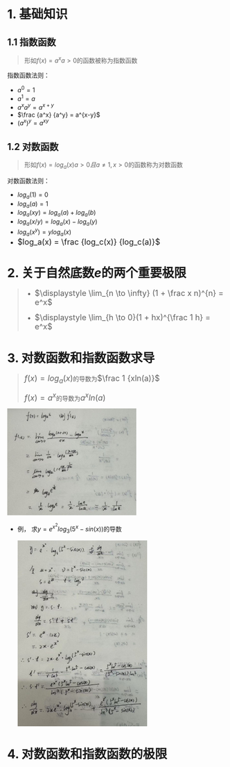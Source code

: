 # 1. 基础知识

## 1.1 指数函数

> 形如$f(x) = a^x　a > 0$的函数被称为指数函数

指数函数法则：

- $a^0 = 1$
- $a^1 = a$
- $a^xa^y = a^{x+y}$
- $\frac {a^x} {a^y} = a^{x-y}$
- $(a^x)^y = a^{xy}$

## 1.2 对数函数

> 形如$f(x) = log_a(x)　a > 0 且 a \ne 1, x > 0$的函数称为对数函数

对数函数法则：

- $log_a(1) = 0$
- $log_a(a) = 1$
- $log_a(xy) = log_a(a) + log_a(b)$
- $log_a(x/y) = log_a(x) - log_a(y)$
- $log_a(x^y) = ylog_a(x)$
- <font size = 4>$log_a(x) = \frac {log_c(x)} {log_c(a)}$</font>

# 2. 关于自然底数$e$的两个重要极限

> - <font size = 4>$\displaystyle \lim_{n \to \infty} (1 + \frac x n)^{n} = e^x$</font>
>
> - <font size = 4>$\displaystyle \lim_{h \to 0}(1 + hx)^{\frac 1 h} = e^x$</font>



# 3. 对数函数和指数函数求导

> <font size=4>$f(x)=log_a(x)$</font>的导数为<font size=4>$\frac 1 {xln(a)}$</font>
>
> <font size=4>$f(x)=a^x$</font>的导数为<font size=4>$a^xln(a)$</font>

<img src="chap 9 指数函数和对数函数.assets/image-20241120153256636.png" alt="image-20241120153256636" style="zoom:70%;" />

- 例， 求$y=e^{x^2}log_3(5^x-sin(x))$的导数

    <img src="chap 9 指数函数和对数函数.assets/image-20241120162027368.png" alt="image-20241120162027368" style="zoom: 50%;" />

# 4. 对数函数和指数函数的极限

​	

